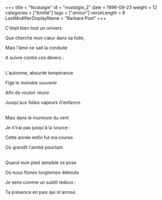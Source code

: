 +++
title = "Nostalgie"
id = "nostalgie_2"
date = 1996-09-23
weight = 12
categories = ["Amitié"]
tags = ["amour"]
verseLength = 8
LastModifierDisplayName = "Barbara Post"
+++

C'était bien tout un univers

Que cherche mon cœur dans sa fuite,

Mais l'âme ne sait la conduite

A suivre contre ces dévers :

 \
L'automne, absurde tempérance

Fige le moindre souvenir

Afin de vouloir réunir

Jusqu'aux folles vapeurs d'enfance.

 \
Mais dans le murmure du vent

Je n'irai pas jusqu'à la source :

Cette année enfin fut ma course

Où grandit l'amitié pourtant.

 \
Quand mon pied sensible se pose

Où nous fûmes longtemps debouts

Je sens comme un subtil redoux :

Ta présence en paix qui m'arrose.
